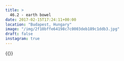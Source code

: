 ```yaml
---
title: >
  46.2 - earth bowel
date: 2017-02-15T17:24:11+00:00
location: "Budapest, Hungary"
image: "/img/2f10bffe64198c7c0003deb189c1ddb3.jpg"
draft: false
instagram: true
---
```


{{<photo src="/img/2f10bffe64198c7c0003deb189c1ddb3.jpg">}}
